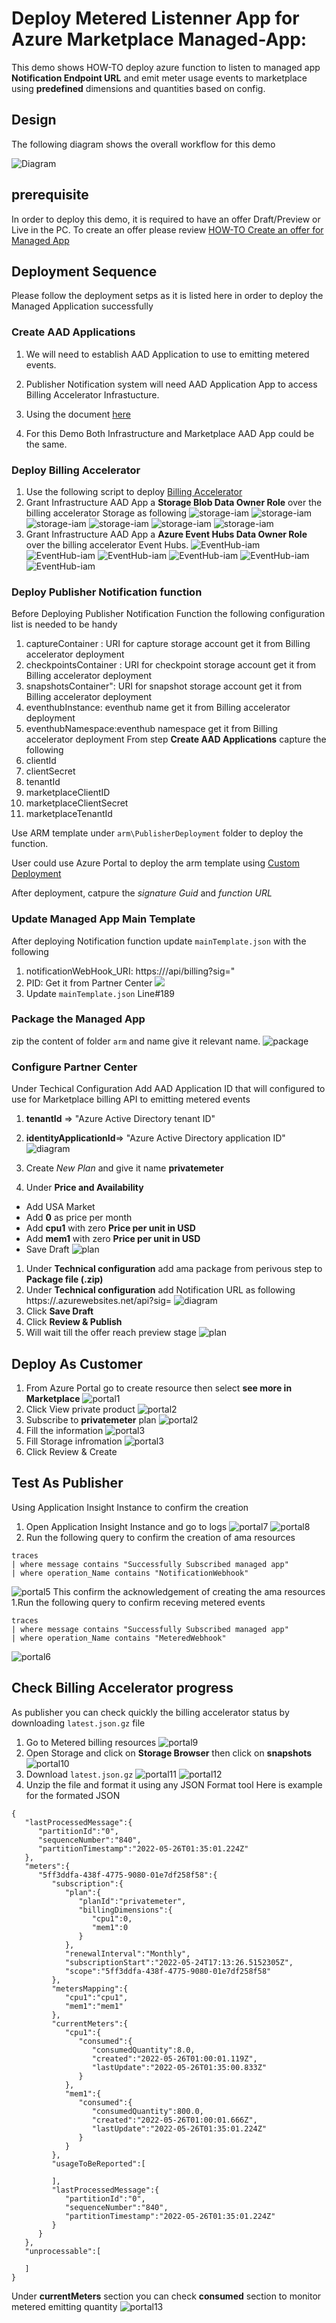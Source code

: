 # Deploy Metered Listenner App for Azure Marketplace Managed-App:

This demo shows HOW-TO deploy azure function to listen to  managed app **Notification Endpoint URL** and emit meter usage events to marketplace using **predefined** dimensions and quantities based on config.

## Design
The following diagram shows the overall workflow for this demo

![Diagram](./images/Diagram.png)

## prerequisite
In order to deploy this demo, it is required to have an offer Draft/Preview or Live in the PC.
To create an offer please review [HOW-TO Create an offer for Managed App](https://microsoft.github.io/Mastering-the-Marketplace/partner-center/#partner-center-with-azure-managed-applications-overview)

## Deployment Sequence
Please follow the deployment setps as it is listed here in order to deploy the Managed Application successfully

### Create AAD Applications 
1. We will need to establish AAD Application to use to emitting metered events.

2. Publisher Notification system will need AAD Application App to access Billing Accelerator Infrastucture.

3. Using the document [here](https://docs.microsoft.com/en-us/azure/active-directory/develop/howto-create-service-principal-portal)

4. For this Demo Both Infrastructure and Marketplace AAD App could be the same.


### Deploy Billing Accelerator
1. Use the following script to deploy [Billing Accelerator](https://github.com/microsoft/metered-billing-accelerator/tree/main/deploy)
2. Grant Infrastructure AAD App a **Storage Blob Data Owner Role** over the billing accelerator Storage as following
![storage-iam](images/storage_iam1.png)
![storage-iam](images/storage_iam2.png)
![storage-iam](images/storage_iam3.png)
![storage-iam](images/storage_iam4.png)
![storage-iam](images/storage_iam5.png)
![storage-iam](images/storage_iam6.png)
3. Grant Infrastructure AAD App a **Azure Event Hubs Data Owner Role** over the billing accelerator Event Hubs. 
![EventHub-iam](images/event_iam1.png)
![EventHub-iam](images/event_iam2.png)
![EventHub-iam](images/event_iam3.png)
![EventHub-iam](images/storage_iam4.png)
![EventHub-iam](images/storage_iam5.png)
![EventHub-iam](images/storage_iam6.png)

### Deploy Publisher Notification function
Before Deploying Publisher Notification Function the following configuration list is needed to be handy
1. captureContainer : URI for capture storage account get it from Billing accelerator deployment
1. checkpointsContainer : URI for checkpoint storage account get it from Billing accelerator deployment
1. snapshotsContainer": URI for snapshot storage account get it from Billing accelerator deployment
1. eventhubInstance: eventhub name get it from Billing accelerator deployment
1. eventhubNamespace:eventhub namespace  get it from Billing accelerator deployment
From step **Create AAD Applications** capture the following
1. clientId
1. clientSecret
1. tenantId
1. marketplaceClientID 
1. marketplaceClientSecret
1. marketplaceTenantId

Use ARM template under `arm\PublisherDeployment` folder to deploy the function.

User could use Azure Portal to deploy the arm template using [Custom Deployment](https://portal.azure.com/#create/Microsoft.Template)

After deployment, catpure the *signature Guid* and *function URL*

### Update Managed App Main Template
After deploying Notification function update `mainTemplate.json` with the following
1. notificationWebHook_URI: https://<function url>/api/billing?sig=<dig>"
1. PID: Get it from Partner Center 
![](./images/Diagram7.png)
1. Update `mainTemplate.json` Line#189
### Package the Managed App
zip the content of folder `arm` and name give it relevant name. 
![package](./images/ama1.png)

### Configure Partner Center

Under Techical Configuration
Add AAD Application ID that will configured to use for Marketplace billing API to emitting metered events
1. <b>tenantId</b> => "Azure Active Directory tenant ID"
1. <b>identityApplicationId</b>=> "Azure Active Directory application ID"
![diagram](./images/Diagram2.png)

1. Create *New Plan* and give it name **privatemeter**
1. Under **Price and Availability**
- Add USA Market
- Add **0** as price per month
- Add **cpu1** with zero **Price per unit in USD**
- Add **mem1** with zero **Price per unit in USD**
- Save Draft
![plan](./images/ama2.png)
1. Under **Technical configuration** add ama package from perivous step to **Package file (.zip)**
1. Under **Technical configuration** add Notification URL as following https://<functionName>.azurewebsites.net/api?sig=<signature>
![diagram](./images/Diagram3.png)
1. Click **Save Draft**
1. Click **Review & Publish**
1. Will wait till the offer reach preview stage
![plan](./images/ama3.png)



## Deploy As Customer
1. From Azure Portal go to create resource then select **see more in Marketplace**
![portal1](./images/portal0.png)
1. Click View private product
![portal2](./images/portal1.png)
1. Subscribe to **privatemeter** plan
![portal2](./images/portal2.png)
1. Fill the information 
![portal3](./images/portal3.png)
1. Fill Storage infromation
![portal3](./images/portal3.png)
1. Click Review & Create

## Test As Publisher
Using Application Insight Instance to confirm the creation
1. Open Application Insight Instance and go to logs
![portal7](./images/portal7.png)
![portal8](./images/portal8.png)
1. Run the following query to confirm the creation of ama resources
```
traces 
| where message contains "Successfully Subscribed managed app"
| where operation_Name contains "NotificationWebhook"
```
![portal5](./images/portal5.png)
This confirm the acknowledgement of creating the ama resources
1.Run the following query to confirm receving metered events
```
traces 
| where message contains "Successfully Subscribed managed app"
| where operation_Name contains "MeteredWebhook"
```
![portal6](./images/portal6.png)

## Check Billing Accelerator progress
As publisher you can check quickly the billing accelerator status by downloading `latest.json.gz` file
1. Go to Metered billing resources
![portal9](./images/portal9.png)
1. Open Storage and click on **Storage Browser** then click on **snapshots**
![portal10](./images/portal10.png)
1. Download `latest.json.gz`
![portal11](./images/portal11.png)
![portal12](./images/portal12.png)
1. Unzip the file and format it using any JSON Format tool
Here is example for the formated JSON
```
{
   "lastProcessedMessage":{
      "partitionId":"0",
      "sequenceNumber":"840",
      "partitionTimestamp":"2022-05-26T01:35:01.224Z"
   },
   "meters":{
      "5ff3ddfa-438f-4775-9080-01e7df258f58":{
         "subscription":{
            "plan":{
               "planId":"privatemeter",
               "billingDimensions":{
                  "cpu1":0,
                  "mem1":0
               }
            },
            "renewalInterval":"Monthly",
            "subscriptionStart":"2022-05-24T17:13:26.5152305Z",
            "scope":"5ff3ddfa-438f-4775-9080-01e7df258f58"
         },
         "metersMapping":{
            "cpu1":"cpu1",
            "mem1":"mem1"
         },
         "currentMeters":{
            "cpu1":{
               "consumed":{
                  "consumedQuantity":8.0,
                  "created":"2022-05-26T01:00:01.119Z",
                  "lastUpdate":"2022-05-26T01:35:00.833Z"
               }
            },
            "mem1":{
               "consumed":{
                  "consumedQuantity":800.0,
                  "created":"2022-05-26T01:00:01.666Z",
                  "lastUpdate":"2022-05-26T01:35:01.224Z"
               }
            }
         },
         "usageToBeReported":[
            
         ],
         "lastProcessedMessage":{
            "partitionId":"0",
            "sequenceNumber":"840",
            "partitionTimestamp":"2022-05-26T01:35:01.224Z"
         }
      }
   },
   "unprocessable":[
      
   ]
}
```
Under **currentMeters** section you can check **consumed** section to monitor metered emitting quantity
![portal13](./images/portal13.png)
